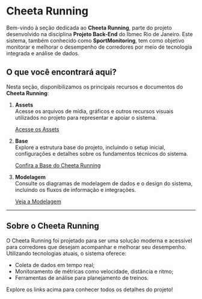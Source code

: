 # Cheeta Running

Bem-vindo à seção dedicada ao **Cheeta Running**, parte do projeto desenvolvido na disciplina **Projeto Back-End** do Ibmec Rio de Janeiro. Este sistema, também conhecido como **SportMonitoring**, tem como objetivo monitorar e melhorar o desempenho de corredores por meio de tecnologia integrada e análise de dados.

## O que você encontrará aqui?

Nesta seção, disponibilizamos os principais recursos e documentos do **Cheeta Running**:

1. **Assets**  
   Acesse os arquivos de mídia, gráficos e outros recursos visuais utilizados no projeto para representar e apoiar o sistema.  

   [Acesse os Assets](assets/)

2. **Base**  
   Explore a estrutura base do projeto, incluindo o setup inicial, configurações e detalhes sobre os fundamentos técnicos do sistema.  

   [Confira a Base do Cheeta Running](base/)

3. **Modelagem**  
   Consulte os diagramas de modelagem de dados e o design do sistema, incluindo os fluxos de informação e integrações.  

   [Veja a Modelagem](modelagem/)

---

## Sobre o Cheeta Running

O Cheeta Running foi projetado para ser uma solução moderna e acessível para corredores que desejam acompanhar e melhorar seu desempenho. Utilizando tecnologias atuais, o sistema oferece:

- Coleta de dados em tempo real;
- Monitoramento de métricas como velocidade, distância e ritmo;
- Ferramentas de análise para planejamento de treinos.

Explore os links acima para conhecer todos os detalhes do projeto!
